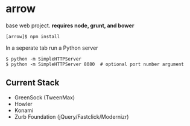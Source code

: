 # arrow

base web project.
**requires node, grunt, and bower**

```
[arrow]$ npm install
```

In a seperate tab run a Python server
```
$ python -m SimpleHTTPServer
$ python -m SimpleHTTPServer 8080  # optional port number argument
```

## Current Stack
- GreenSock (TweenMax)
- Howler
- Konami
- Zurb Foundation (jQuery/Fastclick/Modernizr)

